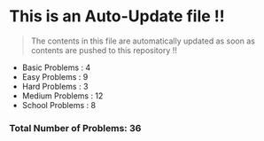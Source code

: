 # This is an Auto-Update file !!
> The contents in this file are automatically updated as soon as contents are pushed to this repository !!
* Basic Problems : 4
* Easy Problems : 9
* Hard Problems : 3
* Medium Problems : 12
* School Problems : 8

### Total Number of Problems: 36
